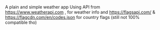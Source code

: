 A plain and simple weather app
Using API from https://www.weatherapi.com , for weather info and
https://flagsapi.com/ & https://flagcdn.com/en/codes.json for country flags (still not 100% compatible tho)
